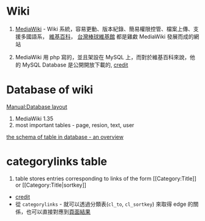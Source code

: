 # Wiki

1. [MediaWiki](https://www.mediawiki.org/wiki/MediaWiki) - Wiki 系統，容易更動、版本紀錄、簡易權限控管、檔案上傳、支援多國語系，
   [維基百科](https://en.wikipedia.org/wiki/Main_Page)，
   [台灣棒球維基館](http://twbsball.dils.tku.edu.tw/wiki/index.php?title=%E9%A6%96%E9%A0%81) 都是雞䱷 MediaWiki 發展而成的網站
   
2. MediaWiki 用 php 寫的，並且架設在 MySQL 上，而對於維基百科來說，他的 MySQL Database 是公開開放下載的, [credit](http://www.happystreet.com.tw/index.php/dynamic-teaching/host-websites-tips/159-mediawiki-installation-instruction)


# Database of wiki

[Manual:Database layout](mediawiki.org/wiki/Manual:Database_layout)

1. MediaWiki 1.35
2. most important tables - page, resion, text, user

[the schema of table in database - an overview](https://www.mediawiki.org/w/index.php?title=Manual:Database_layout/diagram&action=render)


# categorylinks table

1. table stores entries corresponding to links of the form [[Category:Title]] or [[Category:Title|sortkey]]
* [credit](https://www.mediawiki.org/wiki/Manual:Categorylinks_table)
* 從 `categorylinks` - 就可以透過分類表(`cl_to`, `cl_sortkey`) 來取得 edge 的關係，也可以直接對應到[頁面結果](https://zh.wikipedia.org/wiki/Category:%E7%81%AB%E9%8D%8B)